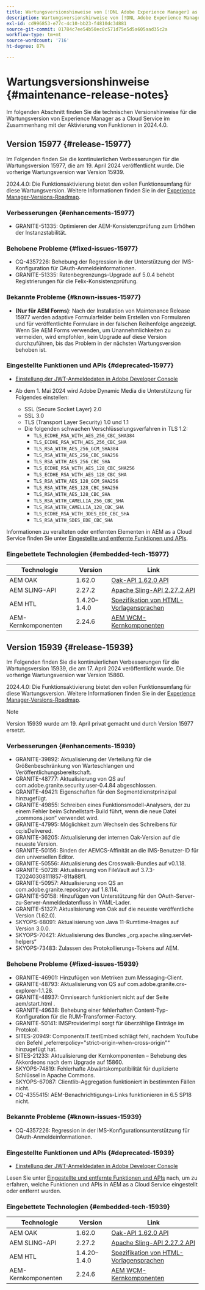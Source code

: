 ```yaml
---
title: Wartungsversionshinweise von [!DNL Adobe Experience Manager] as a Cloud Service in Verbindung mit der Aktivierung von Funktionen in 2024.4.0.
description: Wartungsversionshinweise von [!DNL Adobe Experience Manager] as a Cloud Service in Verbindung mit der Aktivierung von Funktionen in 2024.4.0.
exl-id: cd996853-e77c-4c10-bb23-f4810dc3d881
source-git-commit: 01784c7ee54b50ec0c571d75e5d5a605aad35c2a
workflow-type: tm+mt
source-wordcount: '716'
ht-degree: 87%

---
```


# Wartungsversionshinweise {#maintenance-release-notes}

Im folgenden Abschnitt finden Sie die technischen Versionshinweise für die Wartungsversion von Experience Manager as a Cloud Service im Zusammenhang mit der Aktivierung von Funktionen in 2024.4.0.

## Version 15977 {#release-15977}

Im Folgenden finden Sie die kontinuierlichen Verbesserungen für die Wartungsversion 15977, die am 19. April 2024 veröffentlicht wurde. Die vorherige Wartungsversion war Version 15939.

2024.4.0: Die Funktionsaktivierung bietet den vollen Funktionsumfang für diese Wartungsversion. Weitere Informationen finden Sie in der [Experience Manager-Versions-Roadmap](https://experienceleague.adobe.com/docs/experience-manager-release-information/aem-release-updates/update-releases-roadmap.html?lang=de).

### Verbesserungen {#enhancements-15977}

* GRANITE-51335: Optimieren der AEM-Konsistenzprüfung zum Erhöhen der Instanzstabilität.

### Behobene Probleme {#fixed-issues-15977}

* CQ-4357226: Behebung der Regression in der Unterstützung der IMS-Konfiguration für OAuth-Anmeldeinformationen.
* GRANITE-51335: Ratenbegrenzungs-Upgrade auf 5.0.4 behebt Registrierungen für die Felix-Konsistenzprüfung.

### Bekannte Probleme {#known-issues-15977}

* **(Nur für AEM Forms)**: Nach der Installation von Maintenance Release 15977 werden adaptive Formularfelder beim Erstellen von Formularen und für veröffentlichte Formulare in der falschen Reihenfolge angezeigt. Wenn Sie AEM Forms verwenden, um Unannehmlichkeiten zu vermeiden, wird empfohlen, kein Upgrade auf diese Version durchzuführen, bis das Problem in der nächsten Wartungsversion behoben ist.

### Eingestellte Funktionen und APIs {#deprecated-15977}

* [Einstellung der JWT-Anmeldedaten in Adobe Developer Console](/help/security/jwt-credentials-deprecation-in-adobe-developer-console.md)

* Ab dem 1. Mai 2024 wird Adobe Dynamic Media die Unterstützung für Folgendes einstellen:

   * SSL (Secure Socket Layer) 2.0
   * SSL 3.0
   * TLS (Transport Layer Security) 1.0 und 1.1
   * Die folgenden schwachen Verschlüsselungsverfahren in TLS 1.2:
      * `TLS_ECDHE_RSA_WITH_AES_256_CBC_SHA384`
      * `TLS_ECDHE_RSA_WITH_AES_256_CBC_SHA`
      * `TLS_RSA_WITH_AES_256_GCM_SHA384`
      * `TLS_RSA_WITH_AES_256_CBC_SHA256`
      * `TLS_RSA_WITH_AES_256_CBC_SHA`
      * `TLS_ECDHE_RSA_WITH_AES_128_CBC_SHA256`
      * `TLS_ECDHE_RSA_WITH_AES_128_CBC_SHA`
      * `TLS_RSA_WITH_AES_128_GCM_SHA256`
      * `TLS_RSA_WITH_AES_128_CBC_SHA256`
      * `TLS_RSA_WITH_AES_128_CBC_SHA`
      * `TLS_RSA_WITH_CAMELLIA_256_CBC_SHA`
      * `TLS_RSA_WITH_CAMELLIA_128_CBC_SHA`
      * `TLS_ECDHE_RSA_WITH_3DES_EDE_CBC_SHA`
      * `TLS_RSA_WITH_SDES_EDE_CBC_SHA`

Informationen zu veralteten oder entfernten Elementen in AEM as a Cloud Service finden Sie unter [Eingestellte und entfernte Funktionen und APIs](/help/release-notes/deprecated-removed-features.md).

### Eingebettete Technologien {#embedded-tech-15977}

| Technologie | Version | Link |
|---|---|---|
| AEM OAK | 1.62.0 | [Oak-API 1.62.0 API](https://www.javadoc.io/doc/org.apache.jackrabbit/oak-api/1.62.0/index.html) |
| AEM SLING-API | 2.27.2 | [Apache Sling-API 2.27.2 API](https://www.javadoc.io/doc/org.apache.sling/org.apache.sling.api/latest/index.html) |
| AEM HTL | 1.4.20–1.4.0 | [Spezifikation von HTML-Vorlagensprachen](https://github.com/adobe/htl-spec) |
| AEM-Kernkomponenten | 2.24.6 | [AEM WCM-Kernkomponenten](https://github.com/adobe/aem-core-wcm-components) |

## Version 15939 {#release-15939}

Im Folgenden finden Sie die kontinuierlichen Verbesserungen für die Wartungsversion 15939, die am 17. April 2024 veröffentlicht wurde. Die vorherige Wartungsversion war Version 15860.

2024.4.0: Die Funktionsaktivierung bietet den vollen Funktionsumfang für diese Wartungsversion. Weitere Informationen finden Sie in der [Experience Manager-Versions-Roadmap](https://experienceleague.adobe.com/docs/experience-manager-release-information/aem-release-updates/update-releases-roadmap.html?lang=de).

>[!NOTE]
>
>Version 15939 wurde am 19. April privat gemacht und durch Version 15977 ersetzt.

### Verbesserungen {#enhancements-15939}

* GRANITE-39892: Aktualisierung der Verteilung für die Größenbeschränkung von Warteschlangen und Veröffentlichungsbereitschaft.
* GRANITE-48777: Aktualisierung von QS auf com.adobe.granite.security.user-0.4.84 abgeschlossen.
* GRANITE-49421: Eigenschaften für den Segmentdienstprinzipal hinzugefügt.
* GRANITE-49855: Schreiben eines Funktionsmodell-Analysers, der zu einem Fehler beim Schnellstart-Build führt, wenn die neue Datei „commons.json“ verwendet wird.
* GRANITE-47995: Möglichkeit zum Wechseln des Schreibens für cq:isDelivered.
* GRANITE-36205: Aktualisierung der internen Oak-Version auf die neueste Version.
* GRANITE-50156: Binden der AEMCS-Affinität an die IMS-Benutzer-ID für den universellen Editor.
* GRANITE-50556: Aktualisierung des Crosswalk-Bundles auf v0.1.18.
* GRANITE-50728: Aktualisierung von FileVault auf 3.7.3-T20240308111857-81fa88f1.
* GRANITE-50957: Aktualisierung von QS an com.adobe.granite.repository auf 1.8.114.
* GRANITE-50158: Hinzufügen von Unterstützung für den OAuth-Server-zu-Server-Anmeldedatenfluss in YAML-Lader.
* GRANITE-51327: Aktualisierung von Oak auf die neueste veröffentliche Version (1.62.0).
* SKYOPS-68091: Aktualisierung von Java 11-Rumtime-Images auf Version 3.0.0.
* SKYOPS-70421: Aktualisierung des Bundles „org.apache.sling.servlet-helpers“
* SKYOPS-73483: Zulassen des Protokollierungs-Tokens auf AEM.

### Behobene Probleme {#fixed-issues-15939}

* GRANITE-46901: Hinzufügen von Metriken zum Messaging-Client.
* GRANITE-48793: Aktualisierung von QS auf com.adobe.granite.crx-explorer-1.1.28.
* GRANITE-48937: Omnisearch funktioniert nicht auf der Seite aem/start.html .
* GRANITE-49638: Behebung einer fehlerhaften Content-Typ-Konfiguration für die RUM-Transformer-Factory.
* GRANITE-50141: IMSProviderImpl sorgt für überzählige Einträge im Protokoll.
* SITES-20949: ComponentsIT.testEmbed schlägt fehl, nachdem YouTube den Befehl „referrerpolicy=&quot;strict-origin-when-cross-origin&quot;“ hinzugefügt hat.
* SITES-21233: Aktualisierung der Kernkomponenten – Behebung des Akkordeons nach dem Upgrade auf 15860.
* SKYOPS-74819: Fehlerhafte Abwärtskompatibilität für duplizierte Schlüssel in Apache Commons.
* SKYOPS-67087: Clientlib-Aggregation funktioniert in bestimmten Fällen nicht.
* CQ-4355415: AEM-Benachrichtigungs-Links funktionieren in 6.5 SP18 nicht.

### Bekannte Probleme {#known-issues-15939}

* CQ-4357226: Regression in der IMS-Konfigurationsunterstützung für OAuth-Anmeldeinformationen.

### Eingestellte Funktionen und APIs {#deprecated-15939}

* [Einstellung der JWT-Anmeldedaten in Adobe Developer Console](/help/security/jwt-credentials-deprecation-in-adobe-developer-console.md)

Lesen Sie unter [Eingestellte und entfernte Funktionen und APIs](/help/release-notes/deprecated-removed-features.md) nach, um zu erfahren, welche Funktionen und APIs in AEM as a Cloud Service eingestellt oder entfernt wurden.

### Eingebettete Technologien {#embedded-tech-15939}

| Technologie | Version | Link |
|---|---|---|
| AEM OAK | 1.62.0 | [Oak-API 1.62.0 API](https://www.javadoc.io/doc/org.apache.jackrabbit/oak-api/1.62.0/index.html) |
| AEM SLING-API | 2.27.2 | [Apache Sling-API 2.27.2 API](https://www.javadoc.io/doc/org.apache.sling/org.apache.sling.api/latest/index.html) |
| AEM HTL | 1.4.20–1.4.0 | [Spezifikation von HTML-Vorlagensprachen](https://github.com/adobe/htl-spec) |
| AEM-Kernkomponenten | 2.24.6 | [AEM WCM-Kernkomponenten](https://github.com/adobe/aem-core-wcm-components) |
